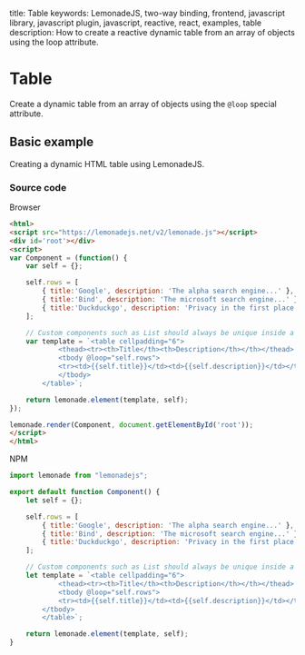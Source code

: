 title: Table
keywords: LemonadeJS, two-way binding, frontend, javascript library, javascript plugin, javascript, reactive, react, examples, table
description: How to create a reactive dynamic table from an array of objects using the loop attribute.

Table
=====

Create a dynamic table from an array of objects using the `@loop` special attribute.  
  

Basic example
-------------

Creating a dynamic HTML table using LemonadeJS.  


### Source code

  

Browser

```html
<html>
<script src="https://lemonadejs.net/v2/lemonade.js"></script>
<div id='root'></div>
<script>
var Component = (function() {
    var self = {};

    self.rows = [
        { title:'Google', description: 'The alpha search engine...' },
        { title:'Bind', description: 'The microsoft search engine...' },
        { title:'Duckduckgo', description: 'Privacy in the first place...' },
    ];

    // Custom components such as List should always be unique inside a real tag.
    var template = `<table cellpadding="6">
            <thead><tr><th>Title</th><th>Description</th></th></thead>
            <tbody @loop="self.rows">
            <tr><td>{{self.title}}</td><td>{{self.description}}</td></tr>
            </tbody>
        </table>`;

    return lemonade.element(template, self);
});

lemonade.render(Component, document.getElementById('root'));
</script>
</html>
```

NPM

```javascript
import lemonade from "lemonadejs";

export default function Component() {
    let self = {};

    self.rows = [
        { title:'Google', description: 'The alpha search engine...' },
        { title:'Bind', description: 'The microsoft search engine...' },
        { title:'Duckduckgo', description: 'Privacy in the first place...' },
    ];

    // Custom components such as List should always be unique inside a real tag.
    let template = `<table cellpadding="6">
            <thead><tr><th>Title</th><th>Description</th></th></thead>
            <tbody @loop="self.rows">
            <tr><td>{{self.title}}</td><td>{{self.description}}</td></tr>
        </tbody>
        </table>`;

    return lemonade.element(template, self);
}
```
